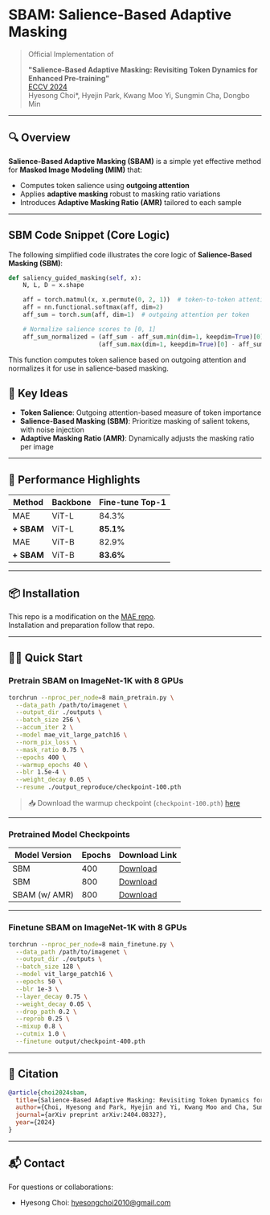 # SBAM: Salience-Based Adaptive Masking

> Official Implementation of
>
> **"Salience-Based Adaptive Masking: Revisiting Token Dynamics for Enhanced Pre-training"**  
> [ECCV 2024](https://www.ecva.net/papers/eccv_2024/papers_ECCV/papers/10063.pdf)  
> Hyesong Choi\*, Hyejin Park\, Kwang Moo Yi, Sungmin Cha, Dongbo Min

---

## 🔍 Overview

**Salience-Based Adaptive Masking (SBAM)** is a simple yet effective method for **Masked Image Modeling (MIM)** that:

- Computes token salience using **outgoing attention**
- Applies **adaptive masking** robust to masking ratio variations
- Introduces **Adaptive Masking Ratio (AMR)** tailored to each sample

---

## SBM Code Snippet (Core Logic)

The following simplified code illustrates the core logic of **Salience-Based Masking (SBM)**:

```python
def saliency_guided_masking(self, x):
    N, L, D = x.shape

    aff = torch.matmul(x, x.permute(0, 2, 1))  # token-to-token attention
    aff = nn.functional.softmax(aff, dim=2)
    aff_sum = torch.sum(aff, dim=1)  # outgoing attention per token

    # Normalize salience scores to [0, 1]
    aff_sum_normalized = (aff_sum - aff_sum.min(dim=1, keepdim=True)[0]) / \
                         (aff_sum.max(dim=1, keepdim=True)[0] - aff_sum.min(dim=1, keepdim=True)[0])
```

This function computes token salience based on outgoing attention and normalizes it for use in salience-based masking.

## 🧠 Key Ideas

- **Token Salience**: Outgoing attention-based measure of token importance
- **Salience-Based Masking (SBM)**: Prioritize masking of salient tokens, with noise injection
- **Adaptive Masking Ratio (AMR)**: Dynamically adjusts the masking ratio per image

---

## 🚀 Performance Highlights

| Method       | Backbone | Fine-tune Top-1 |
|--------------|----------|------------------|
| MAE          | ViT-L    | 84.3%            |
| **+ SBAM**   | ViT-L    | **85.1%**        |
| MAE          | ViT-B    | 82.9%            |
| **+ SBAM**   | ViT-B    | **83.6%**        |

---

## 📦 Installation

This repo is a modification on the [MAE repo](https://github.com/facebookresearch/mae).  
Installation and preparation follow that repo.

---

## 🏃‍♀️ Quick Start

### Pretrain SBAM on ImageNet-1K with 8 GPUs

```bash
torchrun --nproc_per_node=8 main_pretrain.py \
  --data_path /path/to/imagenet \
  --output_dir ./outputs \
  --batch_size 256 \
  --accum_iter 2 \
  --model mae_vit_large_patch16 \
  --norm_pix_loss \
  --mask_ratio 0.75 \
  --epochs 400 \
  --warmup_epochs 40 \
  --blr 1.5e-4 \
  --weight_decay 0.05 \
  --resume ./output_reproduce/checkpoint-100.pth
```

> 📥 Download the warmup checkpoint (`checkpoint-100.pth`) [here](https://drive.google.com/file/d/1dkhpY8EwCtTkS7xw13dBNwzsUl5et3pj/view?usp=drive_link)

---

### Pretrained Model Checkpoints

| Model Version              | Epochs | Download Link                                                                 |
|---------------------------|--------|-------------------------------------------------------------------------------|
| SBM                       | 400    | [Download](https://drive.google.com/file/d/1LGPIMTxEdsA4b-rtQkKNpuS5KfWxnYVM/view?usp=drive_link) |
| SBM                       | 800    | [Download](https://drive.google.com/file/d/1smbobsinIhklcmJ_drog3t-dQRbJ0Tt6/view?usp=drive_link) |
| SBAM (w/ AMR)             | 800    | [Download](https://drive.google.com/file/d/18oYGqBdAPWoqmSCr-MMWps3swfF9geaB/view?usp=drive_link) |

---

### Finetune SBAM on ImageNet-1K with 8 GPUs

```bash
torchrun --nproc_per_node=8 main_finetune.py \
  --data_path /path/to/imagenet \
  --output_dir ./outputs \
  --batch_size 128 \
  --model vit_large_patch16 \
  --epochs 50 \
  --blr 1e-3 \
  --layer_decay 0.75 \
  --weight_decay 0.05 \
  --drop_path 0.2 \
  --reprob 0.25 \
  --mixup 0.8 \
  --cutmix 1.0 \
  --finetune output/checkpoint-400.pth
```

---

## 📜 Citation

```bibtex
@article{choi2024sbam,
  title={Salience-Based Adaptive Masking: Revisiting Token Dynamics for Enhanced Pre-training},
  author={Choi, Hyesong and Park, Hyejin and Yi, Kwang Moo and Cha, Sungmin and Min, Dongbo},
  journal={arXiv preprint arXiv:2404.08327},
  year={2024}
}
```

---

## 📬 Contact

For questions or collaborations:
- Hyesong Choi: hyesongchoi2010@gmail.com
